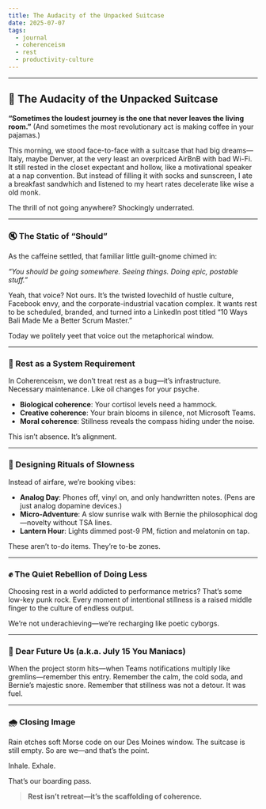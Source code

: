 ```yaml
---
title: The Audacity of the Unpacked Suitcase
date: 2025-07-07
tags:
  - journal
  - coherenceism
  - rest
  - productivity-culture
---
```

---

## **🧳 The Audacity of the Unpacked Suitcase**

**“Sometimes the loudest journey is the one that never leaves the living room.”**
(And sometimes the most revolutionary act is making coffee in your pajamas.)

This morning, we stood face-to-face with a suitcase that had big dreams—Italy, maybe Denver, at the very least an overpriced AirBnB with bad Wi-Fi. It still rested in the closet expectant and hollow, like a motivational speaker at a nap convention. But instead of filling it with socks and sunscreen, I ate a breakfast sandwhich and listened to my heart rates decelerate like wise a old monk.

The thrill of not going anywhere? Shockingly underrated.

---
### **🔇 The Static of “Should”**

As the caffeine settled, that familiar little guilt-gnome chimed in:

_“You should be going somewhere. Seeing things. Doing epic, postable stuff.”_

Yeah, that voice? Not ours. It’s the twisted lovechild of hustle culture, Facebook envy, and the corporate-industrial vacation complex. It wants rest to be scheduled, branded, and turned into a LinkedIn post titled “10 Ways Bali Made Me a Better Scrum Master.”

Today we politely yeet that voice out the metaphorical window.

---

### **🔧 Rest as a System Requirement**

In Coherenceism, we don’t treat rest as a bug—it’s infrastructure. Necessary maintenance. Like oil changes for your psyche.

- **Biological coherence**: Your cortisol levels need a hammock.
- **Creative coherence**: Your brain blooms in silence, not Microsoft Teams.
- **Moral coherence**: Stillness reveals the compass hiding under the noise.

This isn’t absence. It’s alignment.

---

### **🧘 Designing Rituals of Slowness**

Instead of airfare, we’re booking vibes:

- **Analog Day**: Phones off, vinyl on, and only handwritten notes. (Pens are just analog dopamine devices.)
- **Micro-Adventure**: A slow sunrise walk with Bernie the philosophical dog—novelty without TSA lines.
- **Lantern Hour**: Lights dimmed post-9 PM, fiction and melatonin on tap.
 
These aren’t to-do items. They’re to-be zones.

---

### **✊ The Quiet Rebellion of Doing Less**

Choosing rest in a world addicted to performance metrics? That’s some low-key punk rock. Every moment of intentional stillness is a raised middle finger to the culture of endless output.

We’re not underachieving—we’re recharging like poetic cyborgs.

---
### **📝 Dear Future Us (a.k.a. July 15 You Maniacs)**

When the project storm hits—when Teams notifications multiply like gremlins—remember this entry. Remember the calm, the cold soda, and Bernie’s majestic snore. Remember that stillness was not a detour. It was fuel.

---

### **🌧️ Closing Image**

Rain etches soft Morse code on our Des Moines window. The suitcase is still empty. So are we—and that’s the point.

Inhale. Exhale.

That’s our boarding pass.

> **Rest isn’t retreat—it’s the scaffolding of coherence.**
